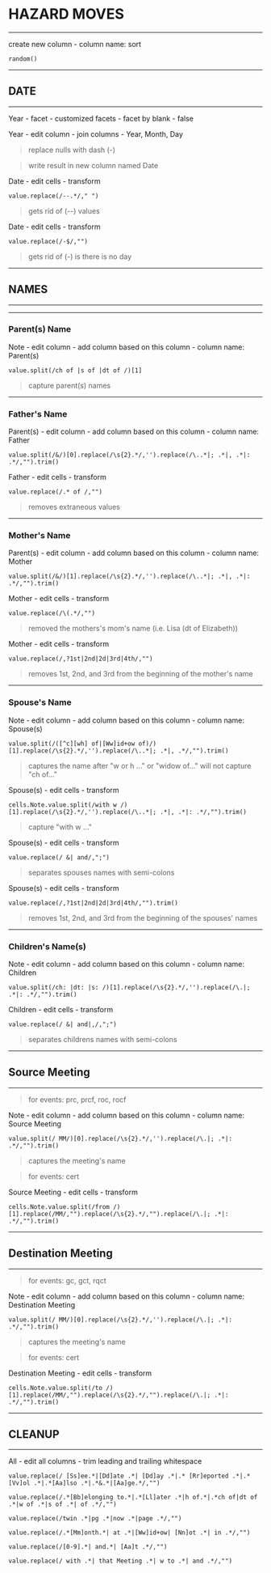 
# HAZARD MOVES

------- 

create new column - column name: sort

```
random()
```

------
## DATE
------
Year - facet - customized facets - facet by blank - false

Year - edit column - join columns - Year, Month, Day
> replace nulls with dash (-)

> write result in new column named Date

Date - edit cells - transform
```
value.replace(/--.*/," ")
```
> gets rid of (--) values

Date - edit cells - transform
```
value.replace(/-$/,"") 
```
> gets rid of (-) is there is no day

---- 
## NAMES
----

----
### Parent(s) Name

Note - edit column - add column based on this column - column name: Parent(s)
```
value.split(/ch of |s of |dt of /)[1]
```
> capture parent(s) names

----
### Father's Name

Parent(s) - edit column - add column based on this column - column name: Father
```
value.split(/&/)[0].replace(/\s{2}.*/,'').replace(/\..*|; .*|, .*|: .*/,"").trim()
```
Father - edit cells - transform
```
value.replace(/.* of /,"")
```
> removes extraneous values 

----
### Mother's Name

Parent(s) - edit column - add column based on this column - column name: Mother
```
value.split(/&/)[1].replace(/\s{2}.*/,'').replace(/\..*|; .*|, .*|: .*/,"").trim()
```
Mother - edit cells - transform
```
value.replace(/\(.*/,"")
```
> removed the mothers's mom's name (i.e. Lisa (dt of Elizabeth))

Mother - edit cells - transform
```
value.replace(/,?1st|2nd|2d|3rd|4th/,"")
```
> removes 1st, 2nd, and 3rd from the beginning of the mother's name

----
### Spouse's Name

Note - edit column - add column based on this column - column name: Spouse(s)
```
value.split(/([^c][wh] of|[Ww]id+ow of)/)[1].replace(/\s{2}.*/,'').replace(/\..*|; .*|, .*/,"").trim()
```
> captures the name after "w or h ..." or "widow of..."
> will not capture "ch of..."

Spouse(s) - edit cells - transform
```
cells.Note.value.split(/with w /)[1].replace(/\s{2}.*/,'').replace(/\..*|; .*|, .*|: .*/,"").trim()
```
> capture "with w ..."

Spouse(s) - edit cells - transform
```
value.replace(/ &| and/,";")
```
> separates spouses names with semi-colons

Spouse(s) - edit cells - transform
```
value.replace(/,?1st|2nd|2d|3rd|4th/,"").trim()
```
> removes 1st, 2nd, and 3rd from the beginning of the spouses' names

---
### Children's Name(s)

Note - edit column - add column based on this column - column name: Children
```
value.split(/ch: |dt: |s: /)[1].replace(/\s{2}.*/,'').replace(/\.|; .*|: .*/,"").trim()
```
Children - edit cells - transform
```
value.replace(/ &| and|,/,";")
```
> separates childrens names with semi-colons

------
## Source Meeting
------

> for events: prc, prcf, roc, rocf

Note - edit column - add column based on this column - column name: Source Meeting
```
value.split(/ MM/)[0].replace(/\s{2}.*/,'').replace(/\.|; .*|: .*/,"").trim()
```
> captures the meeting's name

> for events: cert

Source Meeting - edit cells - transform
```
cells.Note.value.split(/from /)[1].replace(/MM/,"").replace(/\s{2}.*/,"").replace(/\.|; .*|: .*/,"").trim()
```

------
## Destination Meeting
------

> for events: gc, gct, rqct

Note - edit column - add column based on this column - column name: Destination Meeting
```
value.split(/ MM/)[0].replace(/\s{2}.*/,'').replace(/\.|; .*|: .*/,"").trim()
```
> captures the meeting's name

> for events: cert

Destination Meeting - edit cells - transform
```
cells.Note.value.split(/to /)[1].replace(/MM/,"").replace(/\s{2}.*/,"").replace(/\.|; .*|: .*/,"").trim()
```

------
## CLEANUP 
------

All - edit all columns - trim leading and trailing whitespace
```
value.replace(/ [Ss]ee.*|[Dd]ate .*| [Dd]ay .*|.* [Rr]eported .*|.*[Vv]ol .*|.*[Aa]lso .*|.*&.*|[Aa]ge.*/,"")

value.replace(/.*[Bb]elonging to.*|.*[Ll]ater .*|h of.*|.*ch of|dt of .*|w of .*|s of .*| of .*/,"")

value.replace(/twin .*|pg .*|now .*|page .*/,"")

value.replace(/.*[Mm]onth.*| at .*|[Ww]id+ow| [Nn]ot .*| in .*/,"")

value.replace(/[0-9].*| and.*| [Aa]t .*/,"")

value.replace(/ with .*| that Meeting .*| w to .*| and .*/,"")
```






